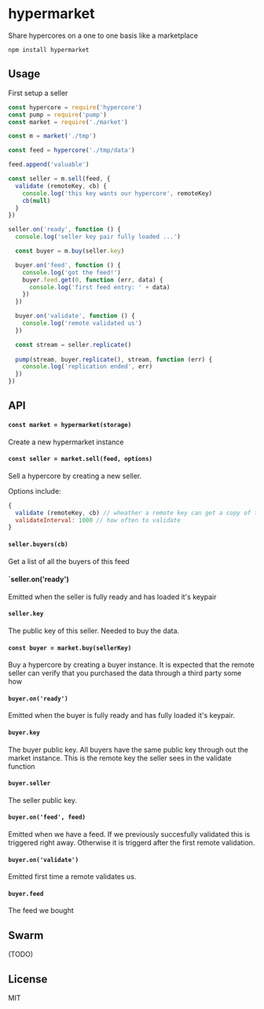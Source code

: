 # hypermarket

Share hypercores on a one to one basis like a marketplace

```
npm install hypermarket
```

## Usage

First setup a seller

```js
const hypercore = require('hypercore')
const pump = require('pump')
const market = require('./market')

const m = market('./tmp')

const feed = hypercore('./tmp/data')

feed.append('valuable')

const seller = m.sell(feed, {
  validate (remoteKey, cb) {
    console.log('this key wants our hypercore', remoteKey)
    cb(null)
  }
})

seller.on('ready', function () {
  console.log('seller key pair fully loaded ...')

  const buyer = m.buy(seller.key)

  buyer.on('feed', function () {
    console.log('got the feed!')
    buyer.feed.get(0, function (err, data) {
      console.log('first feed entry: ' + data)
    })
  })

  buyer.on('validate', function () {
    console.log('remote validated us')
  })

  const stream = seller.replicate()
  
  pump(stream, buyer.replicate(), stream, function (err) {
    console.log('replication ended', err)
  })
})
```

## API

#### `const market = hypermarket(storage)`

Create a new hypermarket instance

#### `const seller = market.sell(feed, options)`

Sell a hypercore by creating a new seller.

Options include:

```js
{
  validate (remoteKey, cb) // wheather a remote key can get a copy of this feed,
  validateInterval: 1000 // how often to validate
}
```

#### `seller.buyers(cb)`

Get a list of all the buyers of this feed

#### `seller.on('ready')

Emitted when the seller is fully ready and has loaded it's keypair

#### `seller.key`

The public key of this seller. Needed to buy the data.

#### `const buyer = market.buy(sellerKey)`

Buy a hypercore by creating a buyer instance.
It is expected that the remote seller can verify that you purchased
the data through a third party some how

#### `buyer.on('ready')`

Emitted when the buyer is fully ready and has fully loaded it's keypair.

#### `buyer.key`

The buyer public key. All buyers have the same public key through out the market
instance. This is the remote key the seller sees in the validate function

#### `buyer.seller`

The seller public key.

#### `buyer.on('feed', feed)`

Emitted when we have a feed.
If we previously succesfully validated this is triggered right away.
Otherwise it is triggerd after the first remote validation.

#### `buyer.on('validate')`

Emitted first time a remote validates us.

#### `buyer.feed`

The feed we bought

## Swarm

(TODO)

## License

MIT
